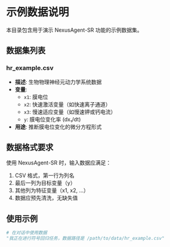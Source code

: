 # 示例数据说明

本目录包含用于演示 NexusAgent-SR 功能的示例数据集。

## 数据集列表

### hr_example.csv
- **描述**: 生物物理神经元动力学系统数据
- **变量**:
  - `x1`: 膜电位
  - `x2`: 快速激活变量（如快速离子通道）
  - `x3`: 慢速适应变量（如慢速钾或钙电流）
  - `y`: 膜电位变化率 (dx₁/dt)
- **用途**: 推断膜电位变化的微分方程形式


## 数据格式要求

使用 NexusAgent-SR 时，输入数据应满足：
1. CSV 格式，第一行为列名
2. 最后一列为目标变量（y）
3. 其他列为特征变量（x1, x2, ...）
4. 数据应预先清洗，无缺失值

## 使用示例

```python
# 在对话中使用数据
"我正在进行符号回归任务，数据路径是 /path/to/data/hr_example.csv"
```